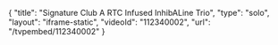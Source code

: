 {
    "title": "Signature Club A RTC Infused InhibALine Trio",
    "type": "solo",
    "layout": "iframe-static",
    "videoId": "112340002",
    "url": "\/tvpembed\/112340002"
}